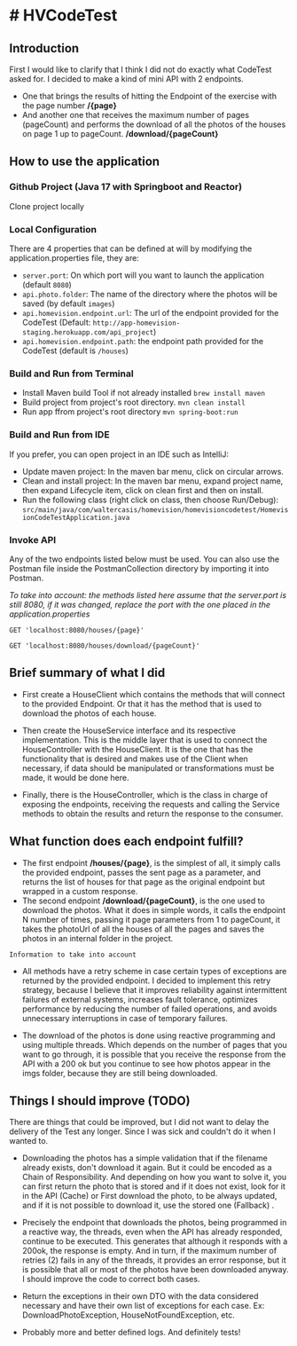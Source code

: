 # # HVCodeTest
## Introduction


First I would like to clarify that I think I did not do exactly what CodeTest asked for. I decided to make a kind of mini API with 2 endpoints.

 - One that brings the results of hitting the Endpoint of the exercise with the page number **/{page}**
 - And another one that receives the maximum number of pages (pageCount) and performs the download of all the photos of the houses on page 1 up to pageCount. **/download/{pageCount}**

## How to use the application

### Github Project (Java 17 with Springboot and Reactor)

Clone project locally

### Local Configuration

There are 4 properties that can be defined at will by modifying the application.properties file, they are:

- ```server.port```: On which port will you want to launch the application (default ```8080```)
- ```api.photo.folder```: The name of the directory where the photos will be saved (by default ```images```)
- ```api.homevision.endpoint.url```: The url of the  endpoint provided for the CodeTest (Default: ```http://app-homevision-staging.herokuapp.com/api_project```)
- ```api.homevision.endpoint.path```: the endpoint path provided for the CodeTest (default is ```/houses```)

### Build and Run from Terminal

- Install Maven build Tool if not already installed
  ```brew install maven```
- Build project from project's root directory.
  ```mvn clean install```
- Run app ffrom project's root directory
  ```mvn spring-boot:run```


### Build and Run from IDE  

If you prefer, you can open project in an IDE such as IntelliJ:

- Update maven project: In the maven bar menu, click on circular arrows.
- Clean and install project: In the maven bar menu, expand project name, then expand Lifecycle item, click on clean first and then on install.
- Run the following class (right click on class, then choose Run/Debug): ```src/main/java/com/waltercasis/homevision/homevisioncodetest/HomevisionCodeTestApplication.java```

### Invoke API

Any of the two endpoints listed below must be used. You can also use the Postman file inside the PostmanCollection directory by importing it into Postman.

*To take into account: the methods listed here assume that the server.port is still 8080, if it was changed, replace the port with the one placed in the application.properties*

```GET 'localhost:8080/houses/{page}'```

```GET 'localhost:8080/houses/download/{pageCount}'```


## Brief summary of what I did

- First create a HouseClient which contains the methods that will connect to the provided Endpoint. Or that it has the method that is used to download the photos of each house.

- Then create the HouseService interface and its respective implementation. This is the middle layer that is used to connect the HouseController with the HouseClient. It is the one that has the functionality that is desired and makes use of the Client when necessary, if data should be manipulated or transformations must be made, it would be done here.

- Finally, there is the HouseController, which is the class in charge of exposing the endpoints, receiving the requests and calling the Service methods to obtain the results and return the response to the consumer.

## What function does each endpoint fulfill?

- The first endpoint **/houses/{page}**, is the simplest of all, it simply calls the provided endpoint, passes the sent page as a parameter, and returns the list of houses for that page as the original endpoint but wrapped in a custom response.
- The second endpoint **/download/{pageCount}**, is the one used to download the photos. What it does in simple words, it calls the endpoint N number of times, passing it page parameters from 1 to pageCount, it takes the photoUrl of all the houses of all the pages and saves the photos in an internal folder in the project.

`Information to take into account`

- All methods have a retry scheme in case certain types of exceptions are returned by the provided endpoint. I decided to implement this retry strategy, because I believe that it improves reliability against intermittent failures of external systems, increases fault tolerance, optimizes performance by reducing the number of failed operations, and avoids unnecessary interruptions in case of temporary failures.

- The download of the photos is done using reactive programming and using multiple threads. Which depends on the number of pages that you want to go through, it is possible that you receive the response from the API with a 200 ok but you continue to see how photos appear in the imgs folder, because they are still being downloaded.

## Things I should improve (TODO)

There are things that could be improved, but I did not want to delay the delivery of the Test any longer. Since I was sick and couldn't do it when I wanted to.

 - Downloading the photos has a simple validation that if the filename already exists, don't download it again. But it could be encoded as a Chain of Responsibility. And depending on how you want to solve it, you can first return the photo that is stored and if it does not exist, look for it in the API (Cache) or First download the photo, to be always updated, and if it is not possible to download it, use the stored one (Fallback) .

- Precisely the endpoint that downloads the photos, being programmed in a reactive way, the threads, even when the API has already responded, continue to be executed. This generates that although it responds with a 200ok, the response is empty. And in turn, if the maximum number of retries (2) fails in any of the threads, it provides an error response, but it is possible that all or most of the photos have been downloaded anyway. I should improve the code to correct both cases.

- Return the exceptions in their own DTO with the data considered necessary and have their own list of exceptions for each case. Ex: DownloadPhotoException, HouseNotFoundException, etc.

- Probably more and better defined logs. And definitely tests!

